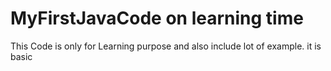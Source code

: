 # MyFirstJavaCode on learning time 
This Code is only for Learning purpose and also include lot of example.
it is basic 
